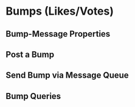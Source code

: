 # Bumps (Likes/Votes)
## Bump-Message Properties
## Post a Bump
## Send Bump via Message Queue
## Bump Queries

